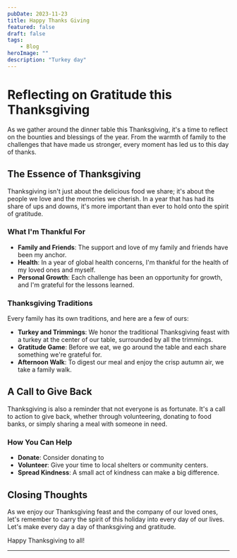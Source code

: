 ```yaml
---
pubDate: 2023-11-23
title: Happy Thanks Giving
featured: false
draft: false
tags:
    - Blog
heroImage: ""
description: "Turkey day"
---
```


# Reflecting on Gratitude this Thanksgiving

As we gather around the dinner table this Thanksgiving, it's a time to reflect on the bounties and blessings of the year. From the warmth of family to the challenges that have made us stronger, every moment has led us to this day of thanks.

## The Essence of Thanksgiving

Thanksgiving isn't just about the delicious food we share; it's about the people we love and the memories we cherish. In a year that has had its share of ups and downs, it's more important than ever to hold onto the spirit of gratitude.

### What I'm Thankful For

-   **Family and Friends**: The support and love of my family and friends have been my anchor.
-   **Health**: In a year of global health concerns, I'm thankful for the health of my loved ones and myself.
-   **Personal Growth**: Each challenge has been an opportunity for growth, and I'm grateful for the lessons learned.

### Thanksgiving Traditions

Every family has its own traditions, and here are a few of ours:

-   **Turkey and Trimmings**: We honor the traditional Thanksgiving feast with a turkey at the center of our table, surrounded by all the trimmings.
-   **Gratitude Game**: Before we eat, we go around the table and each share something we're grateful for.
-   **Afternoon Walk**: To digest our meal and enjoy the crisp autumn air, we take a family walk.

## A Call to Give Back

Thanksgiving is also a reminder that not everyone is as fortunate. It's a call to action to give back, whether through volunteering, donating to food banks, or simply sharing a meal with someone in need.

### How You Can Help

-   **Donate**: Consider donating to
-   **Volunteer**: Give your time to local shelters or community centers.
-   **Spread Kindness**: A small act of kindness can make a big difference.

## Closing Thoughts

As we enjoy our Thanksgiving feast and the company of our loved ones, let's remember to carry the spirit of this holiday into every day of our lives. Let's make every day a day of thanksgiving and gratitude.

Happy Thanksgiving to all!

---
